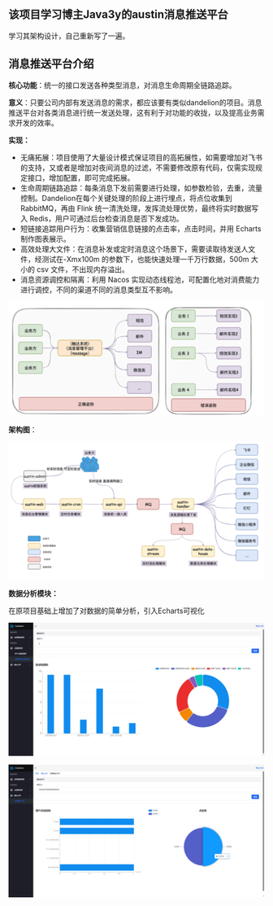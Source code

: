 ## 该项目学习博主Java3y的austin消息推送平台

学习其架构设计，自己重新写了一遍。

## 消息推送平台介绍

**核心功能**：统一的接口发送各种类型消息，对消息生命周期全链路追踪。

**意义**：只要公司内部有发送消息的需求，都应该要有类似dandelion的项目。消息推送平台对各类消息进行统一发送处理，这有利于对功能的收拢，以及提高业务需求开发的效率。

**实现：**

- 无痛拓展：项目使用了大量设计模式保证项目的高拓展性，如需要增加对飞书的支持，又或者是增加对夜间消息的过滤，不需要修改原有代码，仅需实现规定接口，增加配置，即可完成拓展。
- 生命周期链路追踪：每条消息下发前需要进行处理，如参数检验，去重，流量控制。Dandelion在每个关键处理的阶段上进行埋点，将点位收集到 RabbitMQ，再由 Flink 统一清洗处理，发挥流处理优势，最终将实时数据写入 Redis，用户可通过后台检查消息是否下发成功。
- 短链接追踪用户行为：收集营销信息链接的点击率，点击时间，并用 Echarts 制作图表展示。
- 高效处理大文件：在消息补发或定时消息这个场景下，需要读取待发送人文件，经测试在-Xmx100m 的参数下，也能快速处理一千万行数据，500m 大小的 csv 文件，不出现内存溢出。
- 消息资源调控和隔离：利用 Nacos 实现动态线程池，可配置化地对消费能力进行调控，不同的渠道不同的消息类型互不影响。

![](https://github.com/Linnngo/dandelion/raw/master/README/1.png)

**架构图**：

![图片](README/640.png)

**数据分析模块：**

在原项目基础上增加了对数据的简单分析，引入Echarts可视化

![image-20230413153357182](README/image-20230413153357182.png)



![image-20230413153506229](README/image-20230413153506229.png)
